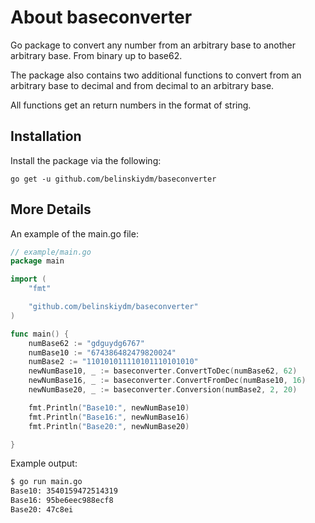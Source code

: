 # About baseconverter
Go package to convert any number from an arbitrary base to another arbitrary base. From binary up to base62.

The package also contains two additional functions to convert from an arbitrary base to decimal and from decimal to an arbitrary base.

All functions get an return numbers in the format of string. 

## Installation ##

Install the package via the following:

    go get -u github.com/belinskiydm/baseconverter

## More Details ##

An example of the main.go file:
```go
// example/main.go
package main

import (
	"fmt"

	"github.com/belinskiydm/baseconverter"
)

func main() {
	numBase62 := "gdguydg6767"
	numBase10 := "674386482479820024"
	numBase2 := "110101011110101110101010"
	newNumBase10, _ := baseconverter.ConvertToDec(numBase62, 62)
	newNumBase16, _ := baseconverter.ConvertFromDec(numBase10, 16)
	newNumBase20, _ := baseconverter.Conversion(numBase2, 2, 20)

	fmt.Println("Base10:", newNumBase10)
	fmt.Println("Base16:", newNumBase16)
	fmt.Println("Base20:", newNumBase20)

}
```
Example output:
```sh
$ go run main.go
Base10: 3540159472514319
Base16: 95be6eec988ecf8
Base20: 47c8ei
```




